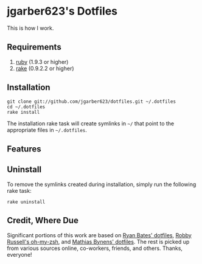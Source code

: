 # jgarber623's Dotfiles #

This is how I work.

## Requirements ##

1. [ruby](http://www.ruby-lang.org/) (1.9.3 or higher)
2. [rake](http://rake.rubyforge.org/) (0.9.2.2 or higher)

## Installation ##

	git clone git://github.com/jgarber623/dotfiles.git ~/.dotfiles
	cd ~/.dotfiles
	rake install

The installation rake task will create symlinks in `~/` that point to the appropriate files in `~/.dotfiles`.

## Features ##

## Uninstall ##

To remove the symlinks created during installation, simply run the following rake task:

	rake uninstall

## Credit, Where Due ##

Significant portions of this work are based on [Ryan Bates' dotfiles](https://github.com/ryanb/dotfiles), [Robby Russell's oh-my-zsh](https://github.com/robbyrussell/oh-my-zsh), and [Mathias Bynens' dotfiles](https://github.com/mathiasbynens/dotfiles). The rest is picked up from various sources online, co-workers, friends, and others. Thanks, everyone!